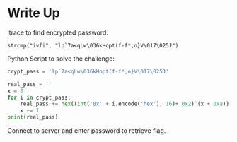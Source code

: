 # Write Up

ltrace to find encrypted password.
```
strcmp("ivfi", "lp`7a<qLw\036kHopt(f-f*,o}V\017\025J")
```

Python Script to solve the challenge: 
```python
crypt_pass = 'lp`7a<qLw\036kHopt(f-f*,o}V\017\025J'

real_pass = ''
x = 0
for i in crypt_pass:
    real_pass += hex((int('0x' + i.encode('hex'), 16)+ 0x2)^(x + 0xa))[2:].decode('hex')
    x += 1    
print(real_pass)
```

Connect to server and enter password to retrieve flag.
